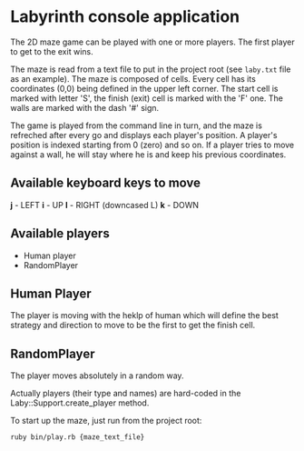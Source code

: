 
# Labyrinth console application  

The 2D maze game can be played with one or more players. The first player to get to the exit wins. 

The maze is read from a text file to put in the project root (see `laby.txt`  file as an example). The maze is composed of cells. Every cell has its coordinates (0,0) being defined in the upper left corner. The start cell is marked with letter 'S', the finish (exit) cell is marked with the 'F' one. The walls are marked with the dash '#' sign.

The game is played from the command line in turn, and the maze is refreched after every go and displays each player's position. A player's position is indexed starting from 0 (zero) and so on. If a player tries to move against a wall, he will stay where he is and keep his previous coordinates.

## Available keyboard keys to move

**j** - LEFT
**i** - UP
**l** - RIGHT (downcased L)
**k** - DOWN

## Available players
* Human player
* RandomPlayer

## Human Player

The player is moving  with the heklp of human which will define the best strategy and direction to move to be the first to get the finish cell.

## RandomPlayer

The player moves absolutely in a random way.

Actually players (their type and names) are  hard-coded in the Laby::Support.create_player method.

To start up the maze, just run from the project root:
```
ruby bin/play.rb {maze_text_file}
```


